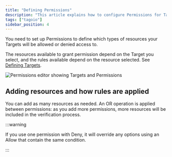 ```yaml
---
title: "Defining Permissions"
description: "This article explains how to configure Permissions for Targets in TagoIO, what resources are available depending on the selected Target, and how permission rules are evaluated (including how Deny interacts with Allow)."
tags: ["tagoio"]
sidebar_position: 4
---
```

You need to set up Permissions to define which types of resources your Targets will be allowed or denied access to.

The resources available to grant permission depend on the Target you select, and the rules available depend on the resource selected. See [Defining Targets](/docs/tagoio/tagorun/access-management/defining-targets.md).

![Permissions editor showing Targets and Permissions](/docs_imagem/tagoio/rounded-image-1761226750000.png)

## Adding resources and how rules are applied
You can add as many resources as needed. An OR operation is applied between permissions: as you add more permissions, more resources will be included in the verification process.

:::warning

If you use one permission with Deny, it will override any options using an Allow that contain the same condition.

:::
